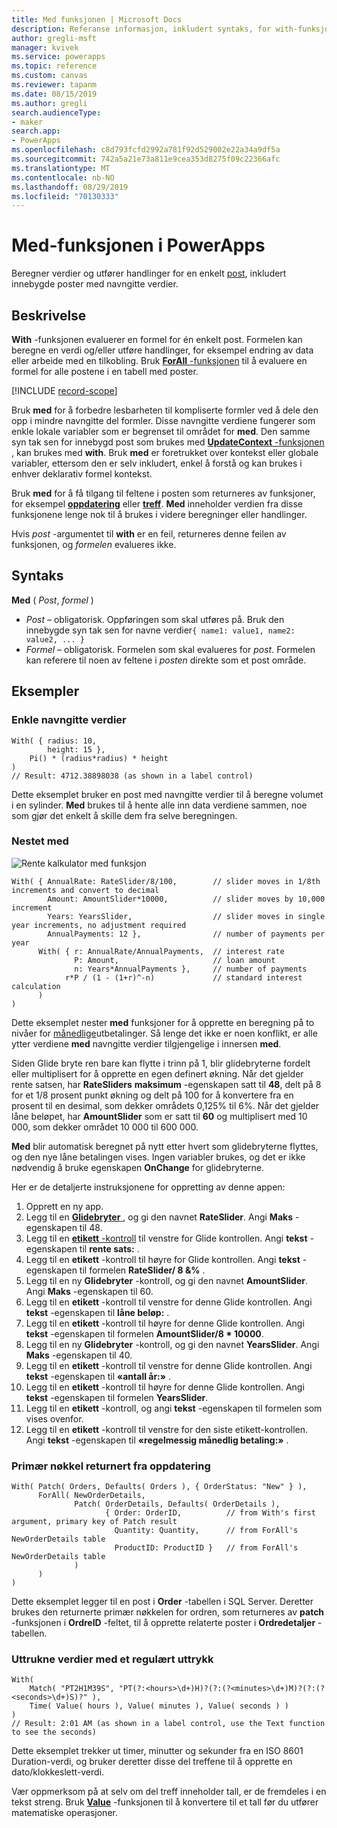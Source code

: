 ```yaml
---
title: Med funksjonen | Microsoft Docs
description: Referanse informasjon, inkludert syntaks, for with-funksjonen i PowerApps
author: gregli-msft
manager: kvivek
ms.service: powerapps
ms.topic: reference
ms.custom: canvas
ms.reviewer: tapanm
ms.date: 08/15/2019
ms.author: gregli
search.audienceType:
- maker
search.app:
- PowerApps
ms.openlocfilehash: c8d793fcfd2992a781f92d529002e22a34a9df5a
ms.sourcegitcommit: 742a5a21e73a811e9cea353d8275f09c22366afc
ms.translationtype: MT
ms.contentlocale: nb-NO
ms.lasthandoff: 08/29/2019
ms.locfileid: "70130333"
---
```

# <a name="with-function-in-powerapps"></a>Med-funksjonen i PowerApps
Beregner verdier og utfører handlinger for en enkelt [post](../working-with-tables.md#records), inkludert innebygde poster med navngitte verdier.

## <a name="description"></a>Beskrivelse

**With** -funksjonen evaluerer en formel for én enkelt post.  Formelen kan beregne en verdi og/eller utføre handlinger, for eksempel endring av data eller arbeide med en tilkobling.  Bruk [ **ForAll** -funksjonen](function-forall.md) til å evaluere en formel for alle postene i en tabell med poster.

[!INCLUDE [record-scope](../../../includes/record-scope.md)]

Bruk **med** for å forbedre lesbarheten til kompliserte formler ved å dele den opp i mindre navngitte del formler.  Disse navngitte verdiene fungerer som enkle lokale variabler som er begrenset til området for **med**.  Den samme syn tak sen for innebygd post som brukes med [ **UpdateContext** -funksjonen](function-updatecontext.md) , kan brukes med **with**.  Bruk **med** er foretrukket over kontekst eller globale variabler, ettersom den er selv inkludert, enkel å forstå og kan brukes i enhver deklarativ formel kontekst.  

Bruk **med** for å få tilgang til feltene i posten som returneres av funksjoner, for eksempel [**oppdatering**](function-patch.md) eller [**treff**](function-ismatch.md).  **Med** inneholder verdien fra disse funksjonene lenge nok til å brukes i videre beregninger eller handlinger.  

Hvis *post* -argumentet til **with** er en feil, returneres denne feilen av funksjonen, og *formelen* evalueres ikke.

## <a name="syntax"></a>Syntaks
**Med** ( *Post*, *formel* )

* *Post* – obligatorisk. Oppføringen som skal utføres på.  Bruk den innebygde syn tak sen for navne verdier`{ name1: value1, name2: value2, ... }`
* *Formel* – obligatorisk.  Formelen som skal evalueres for *post*.  Formelen kan referere til noen av feltene i *posten* direkte som et post område.

## <a name="examples"></a>Eksempler

### <a name="simple-named-values"></a>Enkle navngitte verdier

```powerapps-dot
With( { radius: 10, 
        height: 15 },
    Pi() * (radius*radius) * height
)
// Result: 4712.38898038 (as shown in a label control)
```

Dette eksemplet bruker en post med navngitte verdier til å beregne volumet i en sylinder.  **Med** brukes til å hente alle inn data verdiene sammen, noe som gjør det enkelt å skille dem fra selve beregningen.  

### <a name="nested-with"></a>Nestet med

![Rente kalkulator med funksjon](media/function-with/interest-calculator.gif)

```powerapps-dot
With( { AnnualRate: RateSlider/8/100,        // slider moves in 1/8th increments and convert to decimal
        Amount: AmountSlider*10000,          // slider moves by 10,000 increment
        Years: YearsSlider,                  // slider moves in single year increments, no adjustment required
        AnnualPayments: 12 },                // number of payments per year
      With( { r: AnnualRate/AnnualPayments,  // interest rate
              P: Amount,                     // loan amount
              n: Years*AnnualPayments },     // number of payments
            r*P / (1 - (1+r)^-n)             // standard interest calculation
      )
)  
```

Dette eksemplet nester **med** funksjoner for å opprette en beregning på to nivåer for [månedlige](https://en.wikipedia.org/wiki/Mortgage_calculator#Monthly_payment_formula)utbetalinger.  Så lenge det ikke er noen konflikt, er alle ytter verdiene **med** navngitte verdier tilgjengelige i innersen **med**.

Siden Glide bryte ren bare kan flytte i trinn på 1, blir glidebryterne fordelt eller multiplisert for å opprette en egen definert økning.  Når det gjelder rente satsen, har **RateSliders** **maksimum** -egenskapen satt til **48**, delt på 8 for et 1/8 prosent punkt økning og delt på 100 for å konvertere fra en prosent til en desimal, som dekker områdets 0,125% til 6%.  Når det gjelder låne beløpet, har **AmountSlider** som er satt til **60** og multiplisert med 10 000, som dekker området 10 000 til 600 000.

**Med** blir automatisk beregnet på nytt etter hvert som glidebryterne flyttes, og den nye låne betalingen vises.  Ingen variabler brukes, og det er ikke nødvendig å bruke egenskapen **OnChange** for glidebryterne.

Her er de detaljerte instruksjonene for oppretting av denne appen:
1. Opprett en ny app.
2. Legg til en [ **Glidebryter** ](../controls/control-slider.md) , og gi den navnet **RateSlider**.  Angi **Maks** -egenskapen til 48.
3. Legg til en [ **etikett** -kontroll](../controls/control-text-box.md) til venstre for Glide kontrollen.  Angi **tekst** -egenskapen til **rente sats:** .
3. Legg til en **etikett** -kontroll til høyre for Glide kontrollen.  Angi **tekst** -egenskapen til formelen **RateSlider/&nbsp;8 &%** .
3. Legg til en ny **Glidebryter** -kontroll, og gi den navnet **AmountSlider**.  Angi **Maks** -egenskapen til 60.
3. Legg til en **etikett** -kontroll til venstre for denne Glide kontrollen.  Angi **tekst** -egenskapen til **låne beløp:** . 
3. Legg til en **etikett** -kontroll til høyre for denne Glide kontrollen.  Angi **tekst** -egenskapen til formelen **AmountSlider/8 * 10000**.
4. Legg til en ny **Glidebryter** -kontroll, og gi den navnet **YearsSlider**.  Angi **Maks** -egenskapen til 40.
3. Legg til en **etikett** -kontroll til venstre for denne Glide kontrollen.  Angi **tekst** -egenskapen til **«antall år:»** . 
3. Legg til en **etikett** -kontroll til høyre for denne Glide kontrollen.  Angi **tekst** -egenskapen til formelen **YearsSlider**.
5. Legg til en **etikett** -kontroll, og angi **tekst** -egenskapen til formelen som vises ovenfor.
3. Legg til en **etikett** -kontroll til venstre for den siste etikett-kontrollen.  Angi **tekst** -egenskapen til **«regelmessig månedlig betaling:»** .  

### <a name="primary-key-returned-from-patch"></a>Primær nøkkel returnert fra oppdatering

```powerapps-dot
With( Patch( Orders, Defaults( Orders ), { OrderStatus: "New" } ),
      ForAll( NewOrderDetails, 
              Patch( OrderDetails, Defaults( OrderDetails ), 
                     { Order: OrderID,          // from With's first argument, primary key of Patch result
                       Quantity: Quantity,      // from ForAll's NewOrderDetails table
                       ProductID: ProductID }   // from ForAll's NewOrderDetails table
              )
      )
)
```

Dette eksemplet legger til en post i **Order** -tabellen i SQL Server.  Deretter brukes den returnerte primær nøkkelen for ordren, som returneres av **patch** -funksjonen i **OrdreID** -feltet, til å opprette relaterte poster i **Ordredetaljer** -tabellen.  

### <a name="extracted-values-with-a-regular-expression"></a>Uttrukne verdier med et regulært uttrykk

```powerapps-dot
With( 
    Match( "PT2H1M39S", "PT(?:<hours>\d+)H)?(?:(?<minutes>\d+)M)?(?:(?<seconds>\d+)S)?" ),
    Time( Value( hours ), Value( minutes ), Value( seconds ) )
)
// Result: 2:01 AM (as shown in a label control, use the Text function to see the seconds)
```

Dette eksemplet trekker ut timer, minutter og sekunder fra en ISO 8601 Duration-verdi, og bruker deretter disse del treffene til å opprette en dato/klokkeslett-verdi. 

Vær oppmerksom på at selv om del treff inneholder tall, er de fremdeles i en tekst streng.  Bruk [**Value**](function-value.md) -funksjonen til å konvertere til et tall før du utfører matematiske operasjoner.  

